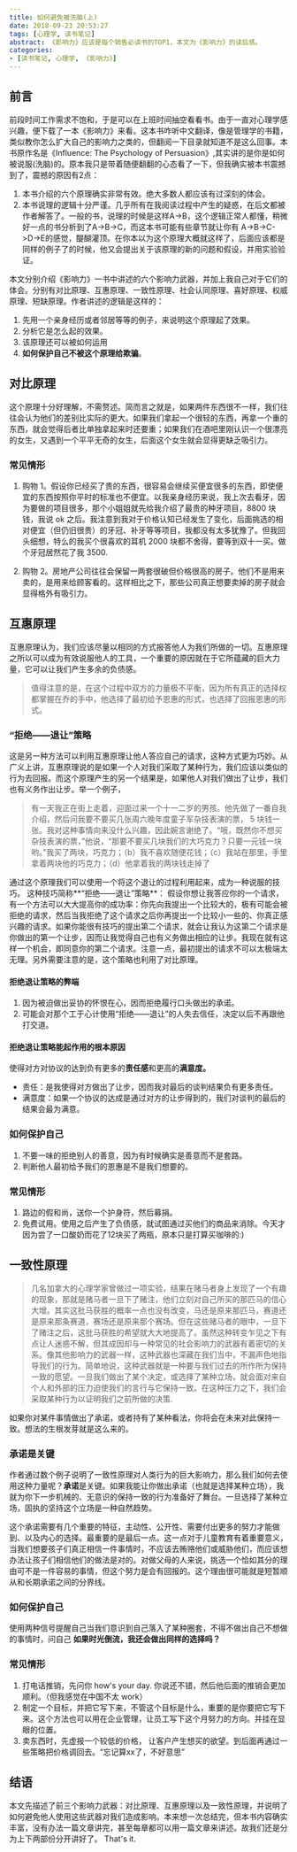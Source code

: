 ```yaml
---
title: 如何避免被洗脑(上)
date: 2018-09-23 20:53:27
tags: [心理学, 读书笔记]
abstract: 《影响力》应该是每个销售必读书的TOP1，本文为《影响力》的读后感。
categories: 
- [读书笔记, 心理学, 《影响力》]
---
```


## 前言

前段时间工作需求不饱和，于是可以在上班时间抽空看看书。由于一直对心理学感兴趣，便下载了一本《影响力》来看。这本书咋听中文翻译，像是管理学的书籍，类似教你怎么扩大自己的影响力之类的，但翻阅一下目录就知道不是这么回事。本书原作名是《Influence: The Psychology of Persuasion》,其实讲的是你是如何被说服(洗脑)的。原本我只是带着随便翻翻的心态看了一下，但我确实被本书震撼到了，震撼的原因有2点：

1. 本书介绍的六个原理确实非常有效。绝大多数人都应该有过深刻的体会。
2. 本书说理的逻辑十分严谨。几乎所有在我阅读过程中产生的疑惑，在后文都被作者解答了。一般的书，说理的时候是这样A->B，这个逻辑正常人都懂，稍微好一点的书分析到了A->B->C，而这本书可能有些章节就让你有 A->B->C->D->E的感觉，醍醐灌顶。在你本以为这个原理大概就这样了，后面应该都是同样的例子了的时候，他又会提出关于该原理的新的问题和假设，并用实验验证。

本文分别介绍《影响力》一书中讲述的六个影响力武器，并加上我自己对于它们的体会。分别有对比原理、互惠原理、一致性原理、社会认同原理、喜好原理、权威原理、短缺原理。作者讲述的逻辑是这样的：

1. 先用一个亲身经历或者邻居等等的例子，来说明这个原理起了效果。
2. 分析它是怎么起的效果。
3. 该原理还可以被如何运用
4. **如何保护自己不被这个原理给欺骗**。

## 对比原理

这个原理十分好理解，不需赘述。简而言之就是，如果两件东西很不一样，我们往往会认为他们的差别比实际的更大。如果我们拿起一个很轻的东西，再拿一个重的东西，就会觉得后者比单独拿起来时还要重；如果我们在酒吧里刚认识一个很漂亮的女生，又遇到一个平平无奇的女生，后面这个女生就会显得更缺乏吸引力。

### 常见情形

1. 购物 1。假设你已经买了贵的东西，很容易会继续买便宜很多的东西，即使便宜的东西按照你平时的标准也不便宜。以我亲身经历来说，我上次去看牙，因为要做的项目很多，那个小姐姐就先给我介绍了最贵的种牙项目，8800 块钱，我说 ok 之后。我注意到我对于价格认知已经发生了变化，后面挑选的相对便宜（但仍旧很贵）的牙冠、补牙等等项目，我都没有太多犹豫了。但我回头细想，特么的我买个很喜欢的耳机 2000 块都不舍得，要等到双十一买。做个牙冠居然花了我 3500.

2. 购物 2。房地产公司往往会保留一两套很破但价格很高的房子。他们不是用来卖的，是用来给顾客看的。这样相比之下，那些公司真正想要卖掉的房子就会显得格外有吸引力。

## 互惠原理

互惠原理认为，我们应该尽量以相同的方式报答他人为我们所做的一切。互惠原理之所以可以成为有效说服他人的工具，一个重要的原因就在于它所蕴藏的巨大力量，它可以让我们产生多余的负债感。

> 值得注意的是，在这个过程中双方的力量极不平衡，因为所有真正的选择权都掌握在乔的手中，他选择了最初给予恩惠的形式，也选择了回报恩惠的形式。

### “拒绝——退让”策略

这是另一种方法可以利用互惠原理让他人答应自己的请求，这种方式更为巧妙。从广义上讲，互惠原理说的是如果一个人对我们采取了某种行为，我们应该以类似的行为去回报。而这个原理产生的另一个结果是，如果他人对我们做出了让步，我们也有义务作出让步。举一个例子，

> 有一天我正在街上走着，迎面过来一个十一二岁的男孩。他先做了一番自我介绍，然后问我要不要买几张周六晚年度童子军杂技表演的票， 5 块钱一张。我对这种事情向来没什么兴趣，因此婉言谢绝了。“哦，既然你不想买杂技表演的票，”他说，“那要不要买几块我们的大巧克力？只要一元钱一块哟。”我买了两块，巧克力；（b）我不喜欢随便花钱；（c）我站在那里，手里拿着两块他的巧克力；（d）他拿着我的两块钱走掉了

通过这个原理我们可以使用一个将这个退让的过程利用起来，成为一种说服的技巧。 这种技巧简称**“拒绝——退让”策略**： 假设你想让我答应你的一个请求，有一个方法可以大大提高你的成功率：你先向我提出一个比较大的，极有可能会被拒绝的请求，然后当我拒绝了这个请求之后你再提出一个比较小一些的、你真正感兴趣的请求。如果你能很有技巧的提出第二个请求，就会让我认为这第二个请求是你做出的第一个让步，因而让我觉得自己也有义务做出相应的让步。我现在就有这样一个机会，即同意你的第二个请求。注意一点，最初提出的请求不可以太极端太无理。另外需要注意的是，这个策略也利用了对比原理。

#### 拒绝退让策略的弊端

1. 因为被迫做出妥协的怀恨在心，因而拒绝履行口头做出的承诺。
2. 可能会对那个工于心计使用“拒绝——退让”的人失去信任，决定以后不再跟他打交道。

#### 拒绝退让策略能起作用的根本原因

使得对方对协议的达到负有更多的**责任感**和更高的**满意度。**

- 责任：是我使得对方做出了让步，因而我对最后的谈判结果负有更多责任。
- 满意度：如果一个协议的达成是通过对方的让步得到的，我们对谈判的最后的结果会最为满意。

### 如何保护自己

1. 不要一味的拒绝别人的善意，因为有时候确实是善意而不是套路。
2. 判断他人最初给予我们的恩惠是不是我们想要的。

### 常见情形

1. 路边的假和尚，送你一个护身符，然后募捐。
2. 免费试用。使用之后产生了负债感，就试图通过买他们的商品来消除。今天才因为尝了一口酸奶而花了12块买了两瓶，原本只是打算买咖啡的:)


## 一致性原理

> 几名加拿大的心理学家曾做过一项实验，结果在赌马者身上发现了一个有趣的现象，那就是赌马者一旦下了赌注，他们立刻对自己所买的那匹马的信心大增。其实这批马获胜的概率一点也没有改变，马还是原来那匹马，赛道还是原来那条赛道，赛场还是原来那个赛场。但在这些赌马者的眼中，一旦下了赌注之后，这批马获胜的希望就大大地提高了。虽然这种转变乍见之下有点让人迷惑不解，但其成因却与一种常见的社会影响力的武器有着密切的关系。像其他影响力的武器一样，这种武器也深藏在我们当中，不漏声色地指导我们的行为。简单地说，这种武器就是一种要与我们过去的所作所为保持一致的愿望。一旦我们做出了某个决定，或选择了某种立场，就会面对来自个人和外部的压力迫使我们的言行与它保持一致。在这种压力之下，我们会采取某种行为以证明我们之前所做的决策.

如果你对某件事情做出了承诺，或者持有了某种看法，你将会在未来对此保持一致。想法的生根发芽就是这么来的。

### 承诺是关键

作者通过数个例子说明了一致性原理对人类行为的巨大影响力，那么我们如何去使用这种力量呢？**承诺**是关键。如果我能让你做出承诺（也就是选择某种立场），我就为你下一步机械的、无意识的保持一致的行为准备好了舞台。一旦选择了某种立场，固执的坚持这个立场是一种自然趋势。

这个承诺需要有几个重要的特征，主动性、公开性、需要付出更多的努力才能做到、以及内心的选择。最重要的是最后一点。这一点对于儿童教育有着重要意义，当我们想要孩子们真正相信一件事情时，不应该去贿赂他们或威胁他们，而应该想办法让孩子们相信他们的做法是对的。对做父母的人来说，挑选一个恰如其分的理由可不是一件容易的事情，但这个努力是会有回报的。这个理由很可能就是短暂顺从和长期承诺之间的分界线。

### 如何保护自己
使用两种信号提醒自己当我们意识到自己落入了某种圈套，不得不做出自己不想做的事情时，问自己
**如果时光倒流，我还会做出同样的选择吗？**


### 常见情形

1. 打电话推销，先问你 how's your day. 你说还不错，然后他后面的推销会更加顺利。（但我感觉在中国不太 work）
2. 制定一个目标，并把它写下来，不管这个目标是什么，重要的是你要把它写下来。这个方法也可以用在企业管理，让员工写下这个月努力的方向。并挂在显眼的位置。
3. 卖东西时，先虚报一个较低的价格， 让客户产生想买的欲望。到后面再通过一些策略把价格调回去。“忘记算xx了，不好意思”

## 结语
本文先描述了前三个影响力武器：对比原理、互惠原理以及一致性原理，并说明了如何避免他人使用这些武器对我们造成影响。本来想一次总结完，但本书内容确实丰富，没有办法一篇文章讲完，甚至每章都可以用一篇文章来讲述。故我们还是分为上下两部份分开讲好了。
That's it.

